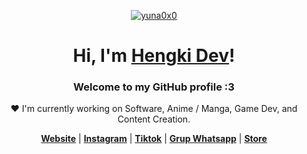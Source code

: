 <p align="center">
  <a href="https://hengkidev.my.id">
   <img src="https://media2.giphy.com/media/v1.Y2lkPTc5MGI3NjExanAzNnBlb2F5YmluZmloMWx5b2g0ZTZwMWxrdWE1cW5taGg0cXRmZCZlcD12MV9pbnRlcm5hbF9naWZfYnlfaWQmY3Q9Zw/10z84L4yIDCoi4/giphy.webp" alt="yuna0x0">
  </a>
</p>

<h1 align="center">Hi, I'm <a href="https://hengkidev.my.id">Hengki Dev</a>!</h1>
<p align="center">
  <a href="https://Hengkidev.my,id">
  </a>
</p>
<h3 align="center">Welcome to my GitHub profile :3</h3>

<p align="center">❤ I'm currently working on Software, Anime / Manga, Game Dev, and Content Creation.</p>

<p align="center">
  <strong><a href="https://hengkidev.my.id">Website</a></strong> |
  <strong><a href="https://www.instagram.com/alwayshengki/profilecard/?igsh=c2N1bm1rZXRhdnRp">Instagram</a></strong> |
  <strong><a href="https://www.tiktok.com/@alwayshengkii?_t=8qwBfdd1C2K&_r=1">Tiktok</a></strong> |
  <strong><a href="https://chat.whatsapp.com/DxaKtmH9pq9JmIOh0JJW0d">Grup Whatsapp</a></strong> |
  <strong><a href="http://wa.me//+6283151760855">Store</a></strong>
</p>
